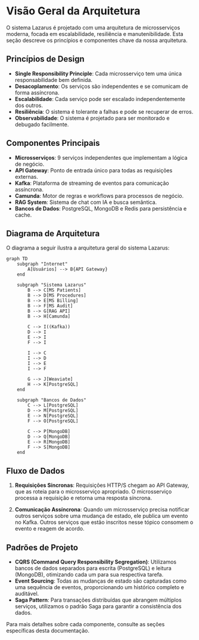 # Visão Geral da Arquitetura

O sistema Lazarus é projetado com uma arquitetura de microsserviços moderna, focada em escalabilidade, resiliência e manutenibilidade. Esta seção descreve os princípios e componentes chave da nossa arquitetura.

## Princípios de Design

- **Single Responsibility Principle**: Cada microsserviço tem uma única responsabilidade bem definida.
- **Desacoplamento**: Os serviços são independentes e se comunicam de forma assíncrona.
- **Escalabilidade**: Cada serviço pode ser escalado independentemente dos outros.
- **Resiliência**: O sistema é tolerante a falhas e pode se recuperar de erros.
- **Observabilidade**: O sistema é projetado para ser monitorado e debugado facilmente.

## Componentes Principais

- **Microsserviços**: 9 serviços independentes que implementam a lógica de negócio.
- **API Gateway**: Ponto de entrada único para todas as requisições externas.
- **Kafka**: Plataforma de streaming de eventos para comunicação assíncrona.
- **Camunda**: Motor de regras e workflows para processos de negócio.
- **RAG System**: Sistema de chat com IA e busca semântica.
- **Bancos de Dados**: PostgreSQL, MongoDB e Redis para persistência e cache.

## Diagrama de Arquitetura

O diagrama a seguir ilustra a arquitetura geral do sistema Lazarus:

```mermaid
graph TD
    subgraph "Internet"
        A[Usuários] --> B{API Gateway}
    end

    subgraph "Sistema Lazarus"
        B --> C[MS Patients]
        B --> D[MS Procedures]
        B --> E[MS Billing]
        B --> F[MS Audit]
        B --> G[RAG API]
        B --> H[Camunda]

        C --> I((Kafka))
        D --> I
        E --> I
        F --> I

        I --> C
        I --> D
        I --> E
        I --> F

        G --> J[Weaviate]
        H --> K[PostgreSQL]
    end

    subgraph "Bancos de Dados"
        C --> L[PostgreSQL]
        D --> M[PostgreSQL]
        E --> N[PostgreSQL]
        F --> O[PostgreSQL]

        C --> P[MongoDB]
        D --> Q[MongoDB]
        E --> R[MongoDB]
        F --> S[MongoDB]
    end
```

## Fluxo de Dados

1. **Requisições Síncronas**: Requisições HTTP/S chegam ao API Gateway, que as roteia para o microsserviço apropriado. O microsserviço processa a requisição e retorna uma resposta síncrona.

2. **Comunicação Assíncrona**: Quando um microsserviço precisa notificar outros serviços sobre uma mudança de estado, ele publica um evento no Kafka. Outros serviços que estão inscritos nesse tópico consomem o evento e reagem de acordo.

## Padrões de Projeto

- **CQRS (Command Query Responsibility Segregation)**: Utilizamos bancos de dados separados para escrita (PostgreSQL) e leitura (MongoDB), otimizando cada um para sua respectiva tarefa.
- **Event Sourcing**: Todas as mudanças de estado são capturadas como uma sequência de eventos, proporcionando um histórico completo e auditável.
- **Saga Pattern**: Para transações distribuídas que abrangem múltiplos serviços, utilizamos o padrão Saga para garantir a consistência dos dados.

Para mais detalhes sobre cada componente, consulte as seções específicas desta documentação.

